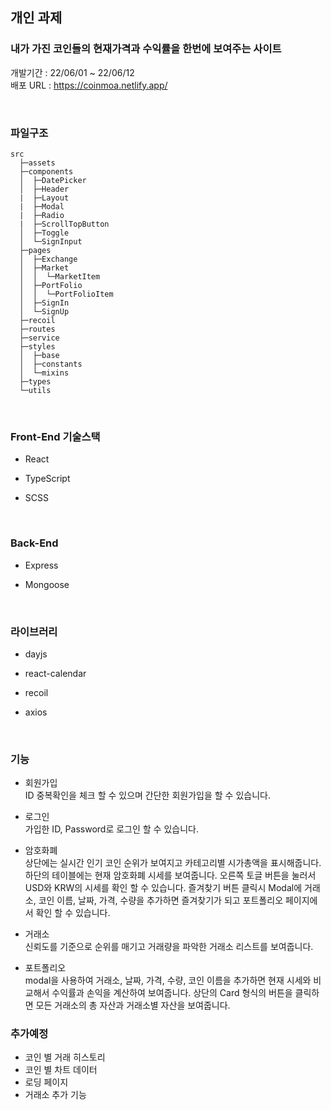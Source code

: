 ## 개인 과제
### 내가 가진 코인들의 현재가격과 수익률을 한번에 보여주는 사이트
개발기간 : 22/06/01 ~ 22/06/12  
배포 URL : https://coinmoa.netlify.app/

<br>


### 파일구조
```
src  
  ├─assets   
  ├─components
  │  ├─DatePicker
  │  ├─Header
  |  ├─Layout
  |  ├─Modal
  |  ├─Radio      
  |  ├─ScrollTopButton      
  │  ├─Toggle
  │  └─SignInput
  ├─pages
  │  ├─Exchange
  │  ├─Market
  │  │  └─MarketItem  
  │  ├─PortFolio
  │  │  └─PortFolioItem
  │  ├─SignIn
  │  └─SignUp
  ├─recoil
  ├─routes
  ├─service
  ├─styles
  │  ├─base
  │  ├─constants
  │  └─mixins
  ├─types
  └─utils
  ```
  <br>

### Front-End 기술스택
- React

- TypeScript

- SCSS

<br>

### Back-End
- Express

- Mongoose

<br>


### 라이브러리 
- dayjs

- react-calendar

- recoil

- axios


<br>

### 기능
- 회원가입  
ID 중복확인을 체크 할 수 있으며 간단한 회원가입을 할 수 있습니다.

- 로그인  
 가입한 ID, Password로 로그인 할 수 있습니다.

- 암호화폐  
상단에는 실시간 인기 코인 순위가 보여지고 카테고리별 시가총액을 표시해줍니다.
하단의 테이블에는 현재 암호화폐 시세를 보여줍니다.
오른쪽 토글 버튼을 눌러서 USD와 KRW의 시세를 확인 할 수 있습니다.
즐겨찾기 버튼 클릭시 Modal에 거래소, 코인 이름, 날짜, 가격, 수량을 추가하면
즐겨찾기가 되고 포트폴리오 페이지에서 확인 할 수 있습니다.

- 거래소  
신뢰도를 기준으로 순위를 매기고 거래량을 파악한 거래소 리스트를 보여줍니다.

- 포트폴리오  
modal을 사용하여 거래소, 날짜, 가격, 수량, 코인 이름을 추가하면
현재 시세와 비교해서 수익률과 손익을 계산하여 보여줍니다.
상단의 Card 형식의 버튼을 클릭하면 모든 거래소의 총 자산과 거래소별 자산을 보여줍니다.


### 추가예정
- 코인 별 거래 히스토리
- 코인 별 차트 데이터
- 로딩 페이지
- 거래소 추가 기능
